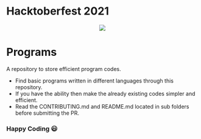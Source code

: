 # Hacktoberfest 2021
<div align="center">
  <img src="https://hacktoberfest.digitalocean.com/_nuxt/img/logo-hacktoberfest-full.f42e3b1.svg" />
</div>

# Programs
A repository to store efficient program codes.
* Find basic programs written in different languages through this repository.
* If you have the ability then make the already existing codes simpler and efficient.
* Read the CONTRIBUTING.md and README.md located in sub folders before submitting the PR.
### Happy Coding 😃
